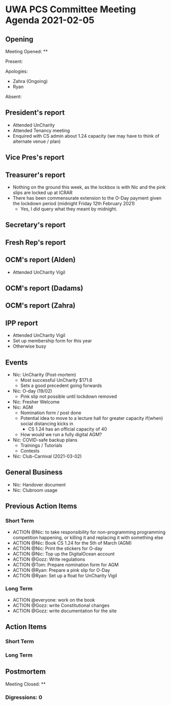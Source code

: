 # UWA PCS Committee Meeting Agenda 2021-02-05

## Opening

Meeting Opened: **

Present:

Apologies:

- Zahra (Ongoing)
- Ryan

Absent:

## President's report

- Attended UnCharity
- Attended Tenancy meeting
- Enquired with CS admin about 1.24 capacity (we may have to think of alternate venue / plan)

## Vice Pres's report

## Treasurer's report

- Nothing on the ground this week, as the lockbox is with Nic and the pink slips are locked up at ICRAR
- There has been commensurate extension to the O-Day payment given the lockdown period (midnight Friday 12th February 2021)
  - Yes, I _did_ query what they meant by midnight.

## Secretary's report

## Fresh Rep's report

## OCM's report (Alden)

- Attended UnCharity Vigil

## OCM's report (Dadams)

## OCM's report (Zahra)

## IPP report

- Attended UnCharity Vigil
- Set up membership form for this year
- Otherwise busy

## Events

- Nic: UnCharity (Post-mortem)
  - Most successful UnCharity $171.6
  - Sets a good precedent going forwards
- Nic: O-day (19/02)
  - Pink slip not possible until lockdown removed
- Nic: Fresher Welcome
- Nic: AGM
  - Nomination form / post done
  - Potential idea to move to a lecture hall for greater capacity if(when) social distancing kicks in
    - CS 1.24 has an official capacity of 40
  - How would we run a fully digital AGM?
- Nic: COVID-safe backup plans
  - Trainings / Tutorials
  - Contests
- Nic: Club-Carnival (2021-03-02)

## General Business

- Nic: Handover document
- Nic: Clubroom usage

## Previous Action Items

### Short Term

- ACTION @Nic: to take responsibility for non-programming programming competition happening, or killing it and replacing it with something else
- ACTION @Nic: Book CS 1.24 for the 5th of March (AGM)
- ACTION @Nic: Print the stickers for O-day
- ACTION @Nic: Top up the DigitalOcean account
- ACTION @Gozz: Write regulations
- ACTION @Tom: Prepare nomination form for AGM
- ACTION @Ryan: Prepare a pink slip for O-Day
- ACTION @Ryan: Set up a float for UnCharity Vigil

### Long Term

- ACTION @everyone: work on the book
- ACTION @Gozz: write Constitutional changes
- ACTION @Gozz: write documentation for the site

## Action Items

### Short Term

### Long Term

## Postmortem

Meeting Closed: **

### Digressions: 0
